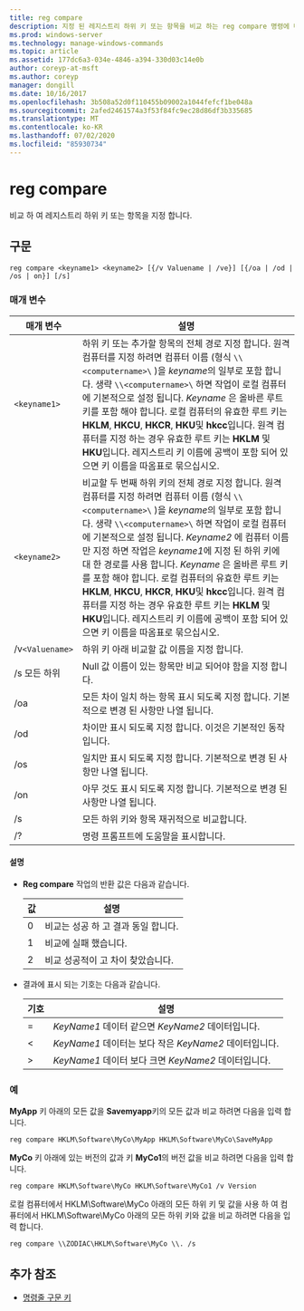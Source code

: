 ```yaml
---
title: reg compare
description: 지정 된 레지스트리 하위 키 또는 항목을 비교 하는 reg compare 명령에 대 한 참조 문서입니다.
ms.prod: windows-server
ms.technology: manage-windows-commands
ms.topic: article
ms.assetid: 177dc6a3-034e-4846-a394-330d03c14e0b
author: coreyp-at-msft
ms.author: coreyp
manager: dongill
ms.date: 10/16/2017
ms.openlocfilehash: 3b508a52d0f110455b09002a1044fefcf1be048a
ms.sourcegitcommit: 2afed2461574a3f53f84fc9ec28d86df3b335685
ms.translationtype: MT
ms.contentlocale: ko-KR
ms.lasthandoff: 07/02/2020
ms.locfileid: "85930734"
---
```

# <a name="reg-compare"></a>reg compare

비교 하 여 레지스트리 하위 키 또는 항목을 지정 합니다.

## <a name="syntax"></a>구문

```
reg compare <keyname1> <keyname2> [{/v Valuename | /ve}] [{/oa | /od | /os | on}] [/s]
```

### <a name="parameters"></a>매개 변수

| 매개 변수 | 설명 |
|--|--|
| `<keyname1>` | 하위 키 또는 추가할 항목의 전체 경로 지정 합니다. 원격 컴퓨터를 지정 하려면 컴퓨터 이름 (형식 `\\<computername>\` )을 *keyname*의 일부로 포함 합니다. 생략 `\\<computername>\` 하면 작업이 로컬 컴퓨터에 기본적으로 설정 됩니다. *Keyname* 은 올바른 루트 키를 포함 해야 합니다. 로컬 컴퓨터의 유효한 루트 키는 **HKLM**, **HKCU**, **HKCR**, **HKU**및 **hkcc**입니다. 원격 컴퓨터를 지정 하는 경우 유효한 루트 키는 **HKLM** 및 **HKU**입니다. 레지스트리 키 이름에 공백이 포함 되어 있으면 키 이름을 따옴표로 묶으십시오. |
| `<keyname2>` | 비교할 두 번째 하위 키의 전체 경로 지정 합니다. 원격 컴퓨터를 지정 하려면 컴퓨터 이름 (형식 `\\<computername>\` )을 *keyname*의 일부로 포함 합니다. 생략 `\\<computername>\` 하면 작업이 로컬 컴퓨터에 기본적으로 설정 됩니다. *Keyname2* 에 컴퓨터 이름만 지정 하면 작업은 *keyname1*에 지정 된 하위 키에 대 한 경로를 사용 합니다. *Keyname* 은 올바른 루트 키를 포함 해야 합니다. 로컬 컴퓨터의 유효한 루트 키는 **HKLM**, **HKCU**, **HKCR**, **HKU**및 **hkcc**입니다. 원격 컴퓨터를 지정 하는 경우 유효한 루트 키는 **HKLM** 및 **HKU**입니다. 레지스트리 키 이름에 공백이 포함 되어 있으면 키 이름을 따옴표로 묶으십시오. |
| /v`<Valuename>` | 하위 키 아래 비교할 값 이름을 지정 합니다. |
| /s 모든 하위 | Null 값 이름이 있는 항목만 비교 되어야 함을 지정 합니다. |
| /oa | 모든 차이 일치 하는 항목 표시 되도록 지정 합니다. 기본적으로 변경 된 사항만 나열 됩니다. |
| /od | 차이만 표시 되도록 지정 합니다. 이것은 기본적인 동작입니다. |
| /os | 일치만 표시 되도록 지정 합니다. 기본적으로 변경 된 사항만 나열 됩니다. |
| /on | 아무 것도 표시 되도록 지정 합니다. 기본적으로 변경 된 사항만 나열 됩니다. |
| /s | 모든 하위 키와 항목 재귀적으로 비교합니다. |
| /? | 명령 프롬프트에 도움말을 표시합니다. |

#### <a name="remarks"></a>설명

- **Reg compare** 작업의 반환 값은 다음과 같습니다.

    | 값 | 설명 |
    |--|--|
    | 0 | 비교는 성공 하 고 결과 동일 합니다. |
    | 1 | 비교에 실패 했습니다. |
    | 2 | 비교 성공적이 고 차이 찾았습니다. |

- 결과에 표시 되는 기호는 다음과 같습니다.

    | 기호 | 설명 |
    |--|--|
    | = | *KeyName1* 데이터 같으면 *KeyName2* 데이터입니다. |
    | < | *KeyName1* 데이터는 보다 작은 *KeyName2* 데이터입니다. |
    | > | *KeyName1* 데이터 보다 크면 *KeyName2* 데이터입니다. |

### <a name="examples"></a>예

**MyApp** 키 아래의 모든 값을 **Savemyapp**키의 모든 값과 비교 하려면 다음을 입력 합니다.

```
reg compare HKLM\Software\MyCo\MyApp HKLM\Software\MyCo\SaveMyApp
```

**MyCo** 키 아래에 있는 버전의 값과 키 **MyCo1**의 버전 값을 비교 하려면 다음을 입력 합니다.

```
reg compare HKLM\Software\MyCo HKLM\Software\MyCo1 /v Version
```

로컬 컴퓨터에서 HKLM\Software\MyCo 아래의 모든 하위 키 및 값을 사용 하 여 컴퓨터에서 HKLM\Software\MyCo 아래의 모든 하위 키와 값을 비교 하려면 다음을 입력 합니다.

```
reg compare \\ZODIAC\HKLM\Software\MyCo \\. /s
```

## <a name="additional-references"></a>추가 참조

- [명령줄 구문 키](command-line-syntax-key.md)
